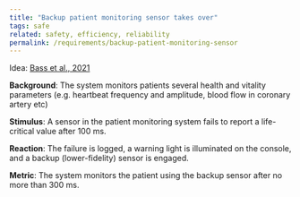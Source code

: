 ```yaml
---
title: "Backup patient monitoring sensor takes over"
tags: safe
related: safety, efficiency, reliability
permalink: /requirements/backup-patient-monitoring-sensor
---
```


<div class="quality-requirement" markdown="1">

Idea: [Bass et al., 2021](/references/#bass2021software)

**Background**: The system monitors patients several health and vitality parameters (e.g. heartbeat frequency and amplitude, blood flow in coronary artery etc)

**Stimulus**: A sensor in the patient monitoring system fails to report a life-critical value after 100 ms. 

**Reaction**: 
The failure is logged, a warning light is illuminated on the console, and a backup (lower-fidelity) sensor is engaged. 

**Metric**: 
The system monitors the patient using the backup sensor after no more than 300 ms.


</div><br>




